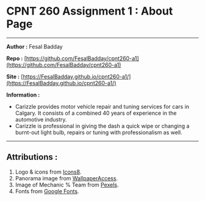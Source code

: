# CPNT 260 Assignment 1 : About Page

---

**Author :** Fesal Badday

**Repo :** [https://github.com/FesalBadday/cpnt260-a1](https://github.com/FesalBadday/cpnt260-a1)

**Site :** [https://FesalBadday.github.io/cpnt260-a1/](https://FesalBadday.github.io/cpnt260-a1/)

**Information :**

 - Carizzle provides motor vehicle repair and tuning services for cars in Calgary. It consists of a combined 40 years of experience in the automotive industry.
 - Carizzle is professional in giving the dash a quick wipe or changing a burnt-out light bulb, repairs or tuning with professionalism as well.

---

## Attributions :

1. Logo & icons from [Icons8](https://icons8.com/).
2. Panorama image from [WallpaperAccess](https://wallpaperaccess.com/dual-screen-car).
3. Image of Mechanic % Team from [Pexels](https://www.pexels.com/).
4. Fonts from [Google Fonts](https://fonts.google.com/).